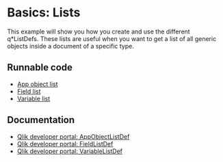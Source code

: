 # Basics: Lists

This example will show you how you create and use the different q\*ListDefs. These lists
are useful when you want to get a list of all generic objects inside a document of
a specific type.

## Runnable code

* [App object list](./app-object-list/app-object-list.go)
* [Field list](./field-list/field-list.go)
* [Variable list](./variable-list/variable-list.go)

## Documentation

* [Qlik developer portal: AppObjectListDef](https://qlik.dev/apis/json-rpc/qix/schemas#%23%2Fdefinitions%2Fschemas%2Fentries%2FAppObjectListDef)
* [Qlik developer portal: FieldListDef](https://qlik.dev/apis/json-rpc/qix/schemas#%23%2Fdefinitions%2Fschemas%2Fentries%2FFieldListDef)
* [Qlik developer portal: VariableListDef](https://qlik.dev/apis/json-rpc/qix/schemas#%23%2Fdefinitions%2Fschemas%2Fentries%2FVariableListDef)
